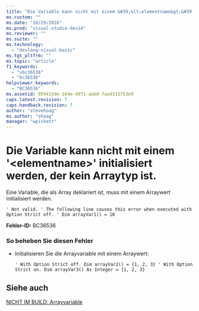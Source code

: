 ```yaml
---
title: "Die Variable kann nicht mit einem &#39;&lt;elementname&gt;&#39; initialisiert werden, der kein Arraytyp ist. | Microsoft Docs"
ms.custom: ""
ms.date: "10/29/2016"
ms.prod: "visual-studio-dev14"
ms.reviewer: ""
ms.suite: ""
ms.technology: 
  - "devlang-visual-basic"
ms.tgt_pltfrm: ""
ms.topic: "article"
f1_keywords: 
  - "vbc36536"
  - "bc36536"
helpviewer_keywords: 
  - "BC36536"
ms.assetid: 959415de-164e-4971-aab0-faad315753e9
caps.latest.revision: 7
caps.handback.revision: 7
author: "stevehoag"
ms.author: "shoag"
manager: "wpickett"
---
```

# Die Variable kann nicht mit einem &#39;&lt;elementname&gt;&#39; initialisiert werden, der kein Arraytyp ist.
Eine Variable, die als Array deklariert ist, muss mit einem Arraywert initialisiert werden.  
  
```  
' Not valid. ' The following line causes this error when executed with Option Strict off. ' Dim arrayVar1() = 10  
```  
  
 **Fehler\-ID:** BC36536  
  
### So beheben Sie diesen Fehler  
  
-   Initialisieren Sie die Arrayvariable mit einem Arraywert:  
  
    ```  
    ' With Option Strict off. Dim arrayVar2() = {1, 2, 3} ' With Option Strict on. Dim arrayVar3() As Integer = {1, 2, 3}  
    ```  
  
## Siehe auch  
 [NICHT IM BUILD: Arrayvariable](http://msdn.microsoft.com/de-de/c2da78bd-6928-46ba-805f-44f819dfaf93)